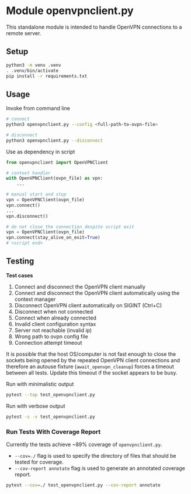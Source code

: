 # Module openvpnclient.py
This standalone module is intended to handle OpenVPN connections to a remote server.

## Setup
```bash
python3 -m venv .venv
. .venv/bin/activate
pip install -r requirements.txt
```

## Usage
Invoke from command line
```bash
# connect
python3 openvpnclient.py --config <full-path-to-ovpn-file>

# disconnect
python3 openvpnclient.py --disconnect
```

Use as dependency in script
```python
from openvpnclient import OpenVPNClient

# context handler
with OpenVPNClient(ovpn_file) as vpn:
    ...

# manual start and stop
vpn = OpenVPNClient(ovpn_file)
vpn.connect()
...
vpn.disconnect()

# do not close the connection despite script exit
vpn = OpenVPNClient(ovpn_file)
vpn.connect(stay_alive_on_exit=True)
# <script end>
```

## Testing
**Test cases**
1. Connect and disconnect the OpenVPN client manually
2. Connect and disconnect the OpenVPN client automatically using the context manager 
3. Disconnect OpenVPN client automatically on SIGINT (Ctrl+C)
4. Disconnect when not connected
5. Connect when already connected
6. Invalid client configuration syntax
7. Server not reachable (invalid ip)
8. Wrong path to ovpn config file
9. Connection attempt timeout

It is possible that the host OS/computer is not fast enough to close the sockets
being opened by the repeated OpenVPN client connections and therefore an autouse fixture (`await_openvpn_cleanup`) forces a timeout between all tests. Update this timeout if the socket 
appears to be busy.

Run with minimalistic output
```bash
pytest --tap test_openvpnclient.py
```

Run with verbose output
```bash
pytest -s -v test_openvpnclient.py
```

### Run Tests With Coverage Report 
Currently the tests achieve ~89% coverage of `openvpnclient.py`.
- `--cov=./` flag is used to specify the directory of files that should be tested for coverage. 
- `--cov-report annotate` flag is used to generate an annotated coverage report.

```bash
pytest --cov=./ test_openvpnclient.py --cov-report annotate
```

